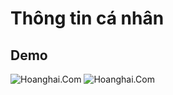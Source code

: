 # Thông tin cá nhân
## Demo
![Hoanghai.Com](https://imgur.com/a/e2nJ9jJ)
![Hoanghai.Com](https://imgur.com/a/z3cnnvW)
